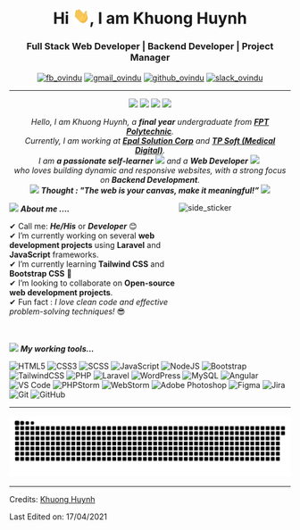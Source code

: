 

<h1 align="center">Hi <img src="https://raw.githubusercontent.com/ABSphreak/ABSphreak/master/gifs/Hi.gif" width="30px">, I am Khuong Huynh</h1>
<h3 align="center">Full Stack Web Developer | Backend Developer | Project Manager </h3>
<p align="center">
<a href="https://www.facebook.com/khuong.huynhan.7" target="blank"><img align="center" src="https://www.svgrepo.com/show/299425/facebook.svg" alt="fb_ovindu" height="30" width="40" /></a>
<a href="mailto:khuonghapc06329@fpt.edu.vn"><img align="center" src="https://seeklogo.com/images/G/gmail-new-2020-logo-32DBE11BB4-seeklogo.com.png" alt="gmail_ovindu" height="30" width="40" /></a>
<a href="https://github.com/khuonghapc06329" target="blank"><img align="center" src="https://www.vectorlogo.zone/logos/github/github-icon.svg" alt="github_ovindu" height="30" width="40" /></a>
<a href="https://slack.com" target="blank"><img align="center" src="https://www.vectorlogo.zone/logos/slack/slack-icon.svg" alt="slack_ovindu" height="40" width="40" /></a>
</p>
<hr>
<p align="center">
  <img src="https://img.shields.io/badge/Age-21-blue" />
  <img src="https://img.shields.io/badge/Focus-Web%20Development-brightgreen" />
  <img src="https://img.shields.io/badge/Lives-Sri%20Lanka-success" />
  <img src="https://img.shields.io/badge/Languages-English%20%26%20Vietnamese-brightgreen" />
</p>

<p align="center">
<em>
    Hello, I am Khuong Huynh, a <b>final year</b> undergraduate from <a href="https://caodang.fpt.edu.vn/"><b>FPT Polytechnic</b></a>. <br>
    Currently, I am working at <a href="https://epal.vn/"><b>Epal Solution Corp</b></a> and <a href="https://tpsoftct.vn"><b>TP Soft (Medical Digital)</b></a>. <br>
    I am <b>a passionate self-learner</b> <img src="https://github.com/TheDudeThatCode/TheDudeThatCode/blob/master/Assets/Developer.gif" width="30px"> and a <b>Web Developer</b>&nbsp;<img src="https://github.com/TheDudeThatCode/TheDudeThatCode/blob/master/Assets/Designer.gif" width="36px">&nbsp; <br>
    who loves building dynamic and responsive websites, with a strong focus on <b>Backend Development</b>.
</em>
  <br>
  <img src="https://media.giphy.com/media/gH3LO09IOiZIqePwv9/giphy.gif" width="50" /> <b><i align="center">Thought : "The web is your canvas, make it meaningful!”</i></b> <img src="https://media.giphy.com/media/qjqUcgIyRjsl2/giphy.gif" width="50" />
</p>

<img align="right" width=200px height=200px alt="side_sticker" src="https://media.giphy.com/media/TEnXkcsHrP4YedChhA/giphy.gif" />

<img src="https://media.giphy.com/media/iY8CRBdQXODJSCERIr/giphy.gif" width="30px">&nbsp;***About me ....***

✔ Call me: ***He/His*** or ***Developer*** 😊 <br>
✔ I’m currently working on several **web development projects** using **Laravel** and **JavaScript** frameworks.<br>
✔ I’m currently learning **Tailwind CSS** and **Bootstrap CSS** 🥰<br>
✔ I’m looking to collaborate on **Open-source web development projects**.<br>
✔ Fun fact : *I love clean code and effective problem-solving techniques!* 😎<br><br><br>

<img src="https://media.giphy.com/media/iY8CRBdQXODJSCERIr/giphy.gif" width="30px">&nbsp;***My working tools...***

<p align="left">
  
<img
          src="https://img.shields.io/badge/html5-%23E34F26.svg?style=for-the-badge&logo=html5&logoColor=white"
          alt="HTML5"
        />
        <img
          src="https://img.shields.io/badge/css3-%231572B6.svg?style=for-the-badge&logo=css3&logoColor=white"
          alt="CSS3"
        />
        <img
          src="https://img.shields.io/badge/scss-%23CC6699.svg?style=for-the-badge&logo=sass&logoColor=white"
          alt="SCSS"
        />
        <img
          src="https://img.shields.io/badge/javascript-%23323330.svg?style=for-the-badge&logo=javascript&logoColor=%23F7DF1E"
          alt="JavaScript"
        />
        <img
          src="https://img.shields.io/badge/node.js-%236DA55F.svg?style=for-the-badge&logo=node.js&logoColor=white"
          alt="NodeJS"
        />
        <img
          src="https://img.shields.io/badge/bootstrap-%23430098.svg?style=for-the-badge&logo=bootstrap&logoColor=white"
          alt="Bootstrap"
        />
        <img
          src="https://img.shields.io/badge/tailwindcss-%2338B2AC.svg?style=for-the-badge&logo=tailwind-css&logoColor=white"
          alt="TailwindCSS"
        />
        <img
          src="https://img.shields.io/badge/php-%23777BB4.svg?style=for-the-badge&logo=php&logoColor=white"
          alt="PHP"
        />
        <img
          src="https://img.shields.io/badge/laravel-%23FF2D20.svg?style=for-the-badge&logo=laravel&logoColor=white"
          alt="Laravel"
        />
        <img
          src="https://img.shields.io/badge/wordpress-%234165E8.svg?style=for-the-badge&logo=wordpress&logoColor=white"
          alt="WordPress"
        />
        <img
          src="https://img.shields.io/badge/mysql-%234EA94B.svg?style=for-the-badge&logo=mysql&logoColor=white"
          alt="MySQL"
        />
        <img
          src="https://img.shields.io/badge/angular-%E23237.svg?style=for-the-badge&logo=angular&logoColor=white"
          alt="Angular"
        />
        <img
          src="https://img.shields.io/badge/visualstudiocode-%23007ACC.svg?style=for-the-badge&logo=visual-studio-code&logoColor=white"
          alt="VS Code"
        />
        <img
          src="https://img.shields.io/badge/phpstorm-%23282C34.svg?style=for-the-badge&logo=phpstorm&logoColor=white"
          alt="PHPStorm"
        />
        <img
          src="https://img.shields.io/badge/webstorm-%233B5998.svg?style=for-the-badge&logo=webstorm&logoColor=white"
          alt="WebStorm"
        />
        <img
          src="https://img.shields.io/badge/adobephotoshop-%2331A8FF.svg?style=for-the-badge&logo=adobephotoshop&logoColor=white"
          alt="Adobe Photoshop"
        />
        <img
          src="https://img.shields.io/badge/figma-%F24E1E.svg?style=for-the-badge&logo=figma&logoColor=white"
          alt="Figma"
        />
        <img
          src="https://img.shields.io/badge/jira-%2300052B.svg?style=for-the-badge&logo=jira&logoColor=white"
          alt="Jira"
        />
        <img
          src="https://img.shields.io/badge/git-%23F05032.svg?style=for-the-badge&logo=git&logoColor=white"
          alt="Git"
        />
        <img
          src="https://img.shields.io/badge/github-%23181717.svg?style=for-the-badge&logo=github&logoColor=white"
          alt="GitHub"
        />
<hr>
 <div align="center">
        <picture align="center">
          <source
            media="(prefers-color-scheme: dark)"
            srcset="
              https://raw.githubusercontent.com/Niefee/niefee/master/assets/github-contribution-grid-snake.svg
            "
          />
          <source
            media="(prefers-color-scheme: light)"
            srcset="
              https://raw.githubusercontent.com/Niefee/niefee/master/assets/github-contribution-grid-snake.svg
            "
          />
          <img
            style="max-width: 100%"
            alt="github contribution grid snake animation"
            src="https://raw.githubusercontent.com/Niefee/niefee/master/assets/github-contribution-grid-snake.svg"
          />
        </picture>
      </div>



-----
Credits: [Khuong Huynh](https://github.com/khuonghapc06329)

Last Edited on: 17/04/2021
